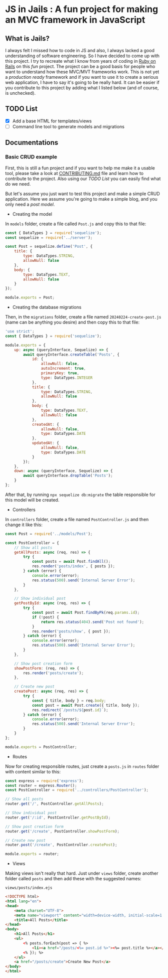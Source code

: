 # JS in Jails : A fun project for making an MVC framework in JavaScript

## What is Jails?

I always felt I missed how to code in JS and also, I always lacked a good understanding of software engineering. So I have decided to come up with this project. I try to recreate what I know from years of coding in [Ruby on Rails](https://rubyonrails.org) on this _fun_ project. 
The project can be a good basis for people who want to understand how these MVC/MVT frameworks work. This is not yet a _production ready_ framework and if you want to use it to create a serious web application, I have to say it's going to be really hard. It can be easier if you contribute to this project by adding what I listed below (and of course, is unchecked). 

## TODO List

- [x] Add a base HTML for templates/views
- [ ] Command line tool to generate models and migrations

## Documentations

### Basic CRUD example 

First, this is still a fun project and if you want to help me make it a usable tool, please take a look at [CONTRIBUTING.md](CONTRIBUTING.md) file and learn how to contribute to the project. Also using our _TODO List_ you can easily find what do we need. 

But let's assume you just want to test this project and make a simple CRUD application. Here we assume you're going to make a simple blog, and you only need a _post model_. 

- Creating the model 

In `models` folder, create a file called `Post.js` and copy this to that file:

```js
const { DataTypes } = require('sequelize');
const sequelize = require('../server');

const Post = sequelize.define('Post', {
    title: {
        type: DataTypes.STRING,
        allowNull: false
    },
    body: {
        type: DataTypes.TEXT,
        allowNull: false
    }
});

module.exports = Post;
```

- Creating the database migrations

Then, in the `migrations` folder, create a file named `20240224-create-post.js` (name can be anything you desire) and then copy this to that file:

```js
'use strict';
const { DataTypes } = require('sequelize');

module.exports = {
    up: async (queryInterface, Sequelize) => {
        await queryInterface.createTable('Posts', {
            id: {
                allowNull: false,
                autoIncrement: true,
                primaryKey: true,
                type: DataTypes.INTEGER
            },
            title: {
                type: DataTypes.STRING,
                allowNull: false
            },
            body: {
                type: DataTypes.TEXT,
                allowNull: false
            },
            createdAt: {
                allowNull: false,
                type: DataTypes.DATE
            },
            updatedAt: {
                allowNull: false,
                type: DataTypes.DATE
            }
        });
    },
    down: async (queryInterface, Sequelize) => {
        await queryInterface.dropTable('Posts');
    }
};
``` 

After that, by running `npx sequelize db:migrate` the table responsible for this model will be created. 

- Controllers 

In `controllers` folder, create a file named `PostController.js` and then change it like this:

```js
const Post = require('../models/Post');

const PostController = {
    // Show all posts
    getAllPosts: async (req, res) => {
        try {
            const posts = await Post.findAll();
            res.render('posts/index', { posts });
        } catch (error) {
            console.error(error);
            res.status(500).send('Internal Server Error');
        }
    },

    // Show individual post
    getPostById: async (req, res) => {
        try {
            const post = await Post.findByPk(req.params.id);
            if (!post) {
                return res.status(404).send('Post not found');
            }
            res.render('posts/show', { post });
        } catch (error) {
            console.error(error);
            res.status(500).send('Internal Server Error');
        }
    },

    // Show post creation form
    showPostForm: (req, res) => {
        res.render('posts/create');
    },

    // Create new post
    createPost: async (req, res) => {
        try {
            const { title, body } = req.body;
            const post = await Post.create({ title, body });
            res.redirect(`/posts/${post.id}`);
        } catch (error) {
            console.error(error);
            res.status(500).send('Internal Server Error');
        }
    }
};

module.exports = PostController;

```

- Routes 

Now for creating responsible routes, just create a `posts.js` in `routes` folder with content similar to this:

```js
const express = require('express');
const router = express.Router();
const PostController = require('../controllers/PostController');

// Show all posts
router.get('/', PostController.getAllPosts);

// Show individual post
router.get('/:id', PostController.getPostById);

// Show post creation form
router.get('/create', PostController.showPostForm);

// Create new post
router.post('/create', PostController.createPost);

module.exports = router;
```

- Views 

Making views isn't really that hard. Just under `views` folder, create another folder called `posts` and then add these with the suggested names: 

`views/posts/index.ejs`

```html
<!DOCTYPE html>
<html lang="en">
<head>
    <meta charset="UTF-8">
    <meta name="viewport" content="width=device-width, initial-scale=1.0">
    <title>All Posts</title>
</head>
<body>
    <h1>All Posts</h1>
    <ul>
        <% posts.forEach(post => { %>
            <li><a href="/posts/<%= post.id %>"><%= post.title %></a></li>
        <% }); %>
    </ul>
    <a href="/posts/create">Create New Post</a>
</body>
</html>

```